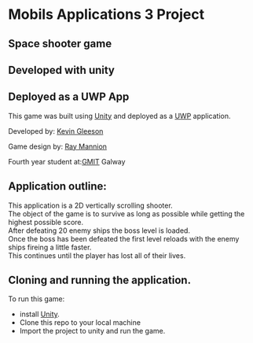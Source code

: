 # Mobils Applications 3 Project
## Space shooter game 
## Developed with unity 
## Deployed as a UWP App


This game was built using  [Unity](https://unity3d.com/) and deployed as a [UWP](https://docs.microsoft.com/en-us/windows/uwp/get-started/universal-application-platform-guide) application.

Developed by: [Kevin Gleeson](https://github.com/kevgleeson78)

Game design by: [Ray Mannion](https://github.com/rayman51)

Fourth year student at:[GMIT](http://gmit.ie) Galway

## Application outline:
This application is a 2D vertically scrolling shooter.<br/>
The object of the game is to survive as long as possible while getting the highest possible score.<br/>
After defeating 20 enemy ships the boss level is loaded.<br/>
Once the boss has been defeated the first level reloads with the enemy ships fireing a little faster. <br/>
This continues until the player has lost all of their lives.


## Cloning and running the application.
To run this game:
* install [Unity](https://unity3d.com/).
* Clone this repo to your local machine
* Import the project to unity and run the game.

